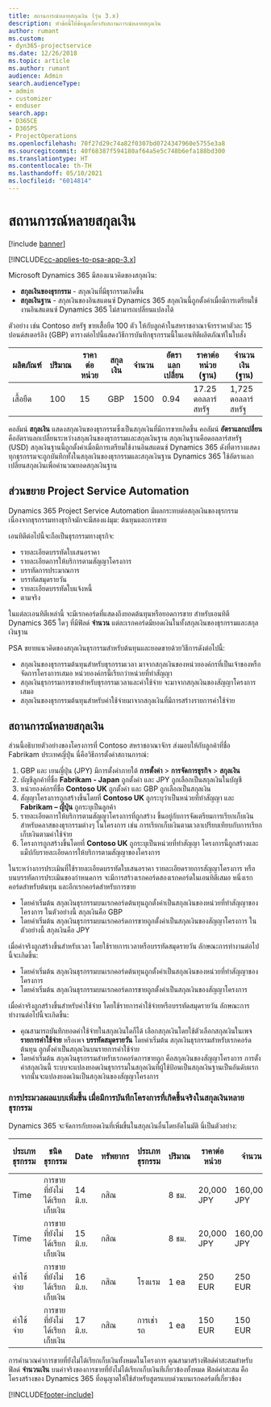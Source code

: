 ```yaml
---
title: สถานการณ์หลายสกุลเงิน (รุ่น 3.x)
description: หัวข้อนี้ให้ข้อมูลเกี่ยวกับสถานการณ์หลายสกุลเงิน
author: rumant
ms.custom:
- dyn365-projectservice
ms.date: 12/26/2018
ms.topic: article
ms.author: rumant
audience: Admin
search.audienceType:
- admin
- customizer
- enduser
search.app:
- D365CE
- D365PS
- ProjectOperations
ms.openlocfilehash: 70f27d29c74a82f0307bd0724347960e5755e3a8
ms.sourcegitcommit: 40f68387f594180af64a5e5c748b6efa188bd300
ms.translationtype: HT
ms.contentlocale: th-TH
ms.lasthandoff: 05/10/2021
ms.locfileid: "6014814"
---
```

# <a name="multiple-currency-scenarios"></a>สถานการณ์หลายสกุลเงิน

[!include [banner](../includes/psa-now-project-operations.md)]

[!INCLUDE[cc-applies-to-psa-app-3.x](../includes/cc-applies-to-psa-app-3x.md)]

Microsoft Dynamics 365 มีสองแนวคิดของสกุลเงิน:

- **สกุลเงินของธุรกรรม** - สกุลเงินที่มีธุรกรรมเกิดขึ้น 
- **สกุลเงินฐาน** - สกุลเงินของอินสแตนซ์ Dynamics 365 สกุลเงินนี้ถูกตั้งค่าเมื่อมีการเตรียมใช้งานอินสแตนซ์ Dynamics 365 ไม่สามารถเปลี่ยนแปลงได้

ตัวอย่าง เช่น Contoso สหรัฐ ขายเสื้อยืด 100 ตัว ให้กับลูกค้าในสหราชอาณาจักรราคาตัวละ 15 ปอนด์สเตอร์ลิง (GBP) ตารางต่อไปนี้แสดงวิธีการบันทึกธุรกรรมนี้ในเอนทิตีผลิตภัณฑ์ในใบสั่ง

| ผลิตภัณฑ์ | ปริมาณ | ราคาต่อหน่วย | สกุลเงิน | จำนวน | อัตราแลกเปลี่ยน | ราคาต่อหน่วย (ฐาน)| จำนวนเงิน (ฐาน)|
|---------|----------|----------------|----------|--------|---------------|----------------------|--------------|
| เสื้อยืด | 100      | 15             | GBP      | 1500   | 0.94          | 17.25 ดอลลาร์สหรัฐ               | 1,725 ดอลลาร์สหรัฐ       |

คอลัมน์ **สกุลเงิน** แสดงสกุลเงินของธุรกรรมซึ่งเป็นสกุลเงินที่มีการขายเกิดขึ้น คอลัมน์ **อัตราแลกเปลี่ยน** คืออัตราแลกเปลี่ยนระหว่างสกุลเงินของธุรกรรมและสกุลเงินฐาน สกุลเงินฐานคือดอลลาร์สหรัฐ (USD) สกุลเงินฐานนี้ถูกตั้งค่าเมื่อมีการเตรียมใช้งานอินสแตนซ์ Dynamics 365
ดังที่ตารางแสดง ทุกธุรกรรมจะถูกบันทึกทั้งในสกุลเงินของธุรกรรมและสกุลเงินฐาน Dynamics 365 ใช้อัตราแลกเปลี่ยนสกุลเงินเพื่อคำนวณยอดสกุลเงินฐาน

## <a name="project-service-automation-extensions"></a>ส่วนขยาย Project Service Automation

Dynamics 365 Project Service Automation มีผลกระทบต่อสกุลเงินของธุรกรรม เนื่องจากธุรกรรมทางธุรกิจมักจะมีสองแง่มุม: ต้นทุนและการขาย

เอนทิตีต่อไปนี้จะถือเป็นธุรกรรมทางธุรกิจ:

- รายละเอียดบรรทัดใบเสนอราคา
- รายละเอียดการให้บริการตามสัญญาโครงการ
- บรรทัดการประมาณการ
- บรรทัดสมุดรายวัน
- รายละเอียดบรรทัดใบแจ้งหนี้
- ตามจริง

ในแต่ละเอนทิตีเหล่านี้ จะมีเรกคอร์ดที่แสดงถึงยอดต้นทุนหรือยอดการขาย สำหรับเอนทิตี Dynamics 365 ใดๆ ที่มีฟิลด์ **จำนวน** แต่ละเรกคอร์ดมียอดเงินในทั้งสกุลเงินของธุรกรรมและสกุลเงินฐาน 

PSA ขยายแนวคิดของสกุลเงินธุรกรรมสำหรับต้นทุนและยอดขายด้วยวิธีการดังต่อไปนี้:

- สกุลเงินของธุรกรรมต้นทุนสำหรับธุรกรรมเวลา มาจากสกุลเงินของหน่วยองค์กรที่เป็นเจ้าของหรือจัดการโครงการเสมอ หน่วยองค์กรนี้เรียกว่าหน่วยที่ทำสัญญา
- สกุลเงินธุรกรรมการขายสำหรับธุรกรรมเวลาและค่าใช้จ่าย จะมาจากสกุลเงินของสัญญาโครงการเสมอ
- สกุลเงินของธุรกรรมต้นทุนสำหรับค่าใช้จ่ายมาจากสกุลเงินที่มีการสร้างรายการค่าใช้จ่าย

## <a name="multiple-currency-scenario"></a>สถานการณ์หลายสกุลเงิน

ส่วนนี้อธิบายตัวอย่างของโครงการที่ Contoso สหราชอาณาจักร ส่งมอบให้กับลูกค้าที่ชื่อ Fabrikam ประเทศญี่ปุ่น นี่คือวิธีการตั้งค่าสถานการณ์:

1. GBP และ เยนญี่ปุ่น (JPY) มีการตั้งค่าภายใต้ **การตั้งค่า** \> **การจัดการธุรกิจ** \> **สกุลเงิน** 
2. บัญชีลูกค้าที่ชื่อ **Fabrikam - Japan** ถูกตั้งค่า และ JPY ถูกเลือกเป็นสกุลเงินในบัญชี
3. หน่วยองค์กรที่ชื่อ **Contoso UK** ถูกตั้งค่า และ GBP ถูกเลือกเป็นสกุลเงิน
4. สัญญาโครงการถูกสร้างขึ้นโดยที่ **Contoso UK** ถูกระบุว่าเป็นหน่วยที่ทำสัญญา และ **Fabrikam – ญี่ปุ่น** ถูกระบุเป็นลูกค้า
5. รายละเอียดการให้บริการตามสัญญาโครงการที่ถูกสร้าง ขึ้นอยู่กับการจัดเตรียมการเรียกเก็บเงิน สำหรับคลาสของธุรกรรมต่างๆ ในโครงการ เช่น การเรียกเก็บเงินตามเวลาเปรียบเทียบกับการเรียกเก็บเงินตามค่าใช้จ่าย
6. โครงการถูกสร้างขึ้นโดยที่ **Contoso UK** ถูกระบุเป็นหน่วยที่ทำสัญญา โครงการนี้ถูกสร้างและแม็ปกับรายละเอียดการให้บริการตามสัญญาของโครงการ


ในระหว่างการประเมินที่ใช้รายละเอียดบรรทัดใบเสนอราคา รายละเอียดรายการสัญญาโครงการ หรือบนบรรทัดการประเมินของกำหนดการ จะมีการสร้างเรกคอร์ดสองเรกคอร์ดในเอนทิตีเสมอ หนึ่งเรกคอร์ดสำหรับต้นทุน และอีกเรกคอร์ดสำหรับการขาย

- โดยค่าเริ่มต้น สกุลเงินธุรกรรมบนเรกคอร์ดต้นทุนถูกตั้งค่าเป็นสกุลเงินของหน่วยที่ทำสัญญาของโครงการ ในตัวอย่างนี้ สกุลเงินคือ GBP
- โดยค่าเริ่มต้น สกุลเงินธุรกรรมบนเรกคอร์ดการขายถูกตั้งค่าเป็นสกุลเงินของสัญญาโครงการ ในตัวอย่างนี้ สกุลเงินคือ JPY

เมื่อค่าจริงถูกสร้างขึ้นสำหรับเวลา โดยใช้รายการเวลาหรือบรรทัดสมุดรายวัน ลักษณะการทำงานต่อไปนี้จะเกิดขึ้น:

- โดยค่าเริ่มต้น สกุลเงินธุรกรรมบนเรกคอร์ดต้นทุนถูกตั้งค่าเป็นสกุลเงินของหน่วยที่ทำสัญญาของโครงการ
- โดยค่าเริ่มต้น สกุลเงินธุรกรรมบนเรกคอร์ดการขายถูกตั้งค่าเป็นสกุลเงินของสัญญาโครงการ

เมื่อค่าจริงถูกสร้างขึ้นสำหรับค่าใช้จ่าย โดยใช้รายการค่าใช้จ่ายหรือบรรทัดสมุดรายวัน ลักษณะการทำงานต่อไปนี้จะเกิดขึ้น:

- คุณสามารถบันทึกยอดค่าใช้จ่ายในสกุลเงินใดก็ได้ เลือกสกุลเงินโดยใช้ตัวเลือกสกุลเงินในเพจ **รายการค่าใช้จ่าย** หรือเพจ **บรรทัดสมุดรายวัน** โดยค่าเริ่มต้น สกุลเงินธุรกรรมสำหรับเรกคอร์ดต้นทุน ถูกตั้งค่าเป็นสกุลเงินบนรายการค่าใช้จ่าย 
- โดยค่าเริ่มต้น สกุลเงินธุรกรรมสำหรับเรกคอร์ดการขายถูก คือสกุลเงินของสัญญาโครงการ การตั้งค่าสกุลเงินนี้ ระบบจะแปลงยอดเงินธุรกรรมในสกุลเงินที่ผู้ใช้ป้อนเป็นสกุลเงินฐานเป็นอันดับแรก จากนั้นจะแปลงยอดเงินเป็นสกุลเงินของสัญญาโครงการ 

### <a name="computing-roll-ups-when-project-actuals-are-recorded-in-multiple-transaction-currencies"></a>การประมวลผลแบบเพิ่มขึ้น เมื่อมีการบันทึกโครงการที่เกิดขึ้นจริงในสกุลเงินหลายธุรกรรม

Dynamics 365 จะจัดการกับยอดเงินที่เพิ่มขึ้นในสกุลเงินอื่นโดยอัตโนมัติ นี่เป็นตัวอย่าง:

| ประเภทธุรกรรม | ชนิดธุรกรรม| Date   | ทรัพยากร | ประเภทธุรกรรม | ปริมาณ | ราคาต่อหน่วย | จำนวน      | อัตราแลกเปลี่ยน | จำนวนยอดเงินในฐาน |
|-------------------|------------------|--------|----------|----------------------|----------|--------------|-------------|---------------|----------------|
| Time              | การขายที่ยังไม่ได้เรียกเก็บเงิน   | 14 มิ.ย. | กสิณ  |                      | 8 ชม.    | 20,000 JPY    | 160,000 JPY | 123           | 1,300.81 USD    |
| Time              | การขายที่ยังไม่ได้เรียกเก็บเงิน   | 15 มิ.ย. | กสิณ  |                      | 8 ชม.    | 20,000 JPY    | 160,000 JPY | 123           | 1,300.81 USD    |
| ค่าใช้จ่าย           | การขายที่ยังไม่ได้เรียกเก็บเงิน   | 16 มิ.ย. | กสิณ  | โรงแรม                | 1 ea     | 250 EUR      | 250 EUR     | 0.94          | 265.95 USD     |
| ค่าใช้จ่าย           | การขายที่ยังไม่ได้เรียกเก็บเงิน   | 17 มิ.ย. | กสิณ  | การเช่ารถ           | 1 ea     | 150 EUR      | 150 EUR     | 0.94          | 159.57 USD     |

การคำนวณค่าการขายที่ยังไม่ได้เรียกเก็บเงินทั้งหมดในโครงการ คุณสามาสร้างฟิลด์ค่าสะสมสำหรับฟิลด์ **จำนวนเงิน** บนค่าจริงของการขายที่ยังไม่ได้เรียกเก็บเงินทีเกี่ยวข้องทั้งหมด ฟิลด์ค่าสะสม คือโครงสร้างของ Dynamics 365 ที่อนุญาตให้ใช้สำหรับสูตรแบบด่วนบนเรกคอร์ดที่เกี่ยวข้อง


[!INCLUDE[footer-include](../includes/footer-banner.md)]